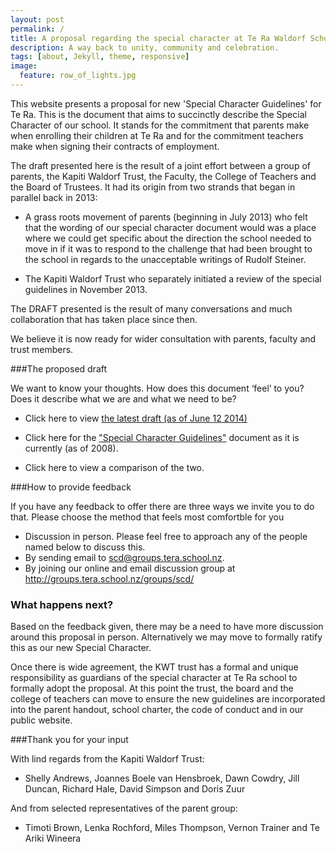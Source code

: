 ```yaml
---
layout: post
permalink: /
title: A proposal regarding the special character at Te Ra Waldorf School
description: A way back to unity, community and celebration.
tags: [about, Jekyll, theme, responsive]
image:
  feature: row_of_lights.jpg
---
```


This website presents a proposal for new 'Special Character Guidelines' for Te Ra. This is the document that aims to succinctly describe the Special Character of our school. It stands for the commitment that parents make when enrolling their children at Te Ra and for the commitment teachers make when signing their contracts of employment.

The draft presented here is the result of a joint effort between a group of parents, the Kapiti Waldorf Trust, the Faculty, the College of Teachers and the Board of Trustees. It had its origin from two strands that began in parallel back in 2013: 

- A grass roots movement of parents (beginning in July 2013) who felt that the wording of our special character document would was a place where we could get specific about the direction the school needed to move in if it was to  respond to the challenge that had been brought to the school in regards to the unacceptable writings of Rudolf Steiner.

- The Kapiti Waldorf Trust who separately initiated a review of the special guidelines in November 2013. 

The DRAFT presented is the result of many conversations and much collaboration that has taken place since then. 

We believe it is now ready for wider consultation with parents, faculty and trust members. 

###The proposed draft

We want to know your thoughts. How does this document ‘feel’ to you? Does it describe what we are and what we need to be?

- Click here to view <a href="{{site.url}}/proposal/Special_Character_Guiding_Principles_DRAFT_12_June_2014.pdf">the latest draft (as of June 12 2014)</a>

- Click here for the <a href="{{site.url}}/proposal/Guiding_Principles_as_now.pdf">"Special Character Guidelines"</a> document as it is currently (as of 2008).

- Click here to view a comparison of the two.

###How to provide feedback

If you have any feedback to offer there are three ways we invite you to do that. Please choose the method that feels most comfortble for you 

- Discussion in person. Please feel free to approach any of the people named below to discuss this. 
- By sending email to <a href="mailto:scd@groups.tera.school.nz">scd@groups.tera.school.nz</a>.
- By joining our online and email discussion group at <a href="http://groups.tera.school.nz/groups/scd/">http://groups.tera.school.nz/groups/scd/</a>
### What happens next?

Based on the feedback given, there may be a need to have more discussion around this proposal in person. Alternatively we may move to formally ratify this as our new Special Character. 

Once there is wide agreement, the KWT trust has a formal and unique responsibility as guardians of the special character at Te Ra school to formally adopt the proposal. At this point the trust, the board and the college of teachers can move to ensure the new guidelines are incorporated into the parent handout, school charter, the code of conduct and in our public website.

###Thank you for your input

With lind regards from the Kapiti Waldorf Trust: 

- Shelly Andrews, Joannes Boele van Hensbroek, Dawn Cowdry, Jill Duncan, Richard Hale, David Simpson and Doris Zuur

And from selected representatives of the parent group:

- Timoti Brown, Lenka Rochford, Miles Thompson, Vernon Trainer and Te Ariki Wineera



 
